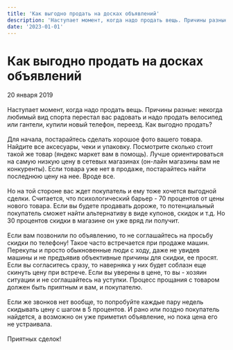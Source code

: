 ```yaml
---
title: 'Как выгодно продать на досках объявлений'
description: 'Наступает момент, когда надо продать вещь. Причины разные'
date: '2023-01-01'
---
```


# Как выгодно продать на досках объявлений

20 января 2019
\
\
Наступает момент, когда надо продать вещь. Причины разные: некогда любимый вид спорта перестал
вас радовать и надо продать велосипед или гантели, купили новый телефон, переезд. Как выгодно
продать?
\
\
Для начала, постарайтесь сделать хорошое фото вашего товара. Найдите все аксесуары, чеки и упаковку.
Посмотрите сколько стоит такой же товар (яндекс маркет вам в помощь). Лучше ориентироваться на самую
низкую цену в сетевых магазинах (он-лайн магазины вам не конкуренты). Если товара уже нет в продаже,
постарайтесь найти последнюю цену на нее. Вроде все.
\
\
Но на той стороне вас ждет покупатель и ему тоже хочется выгодной сделки. Считается, что
психологический барьер - 70 процентов от цены нового товара. Если вы будете продавать дороже, то
потенциальный покупатель сможет найти альтернативу в виде купонов, скидок и т.д. Но 30 процентов
скидки в магазине он уже вряд ли получит.
\
\
Если вам позвонили по объявлению, то не соглашайтесь на просьбу скидки по телефону! Такое часто
встречается при продаже машин. Перекупы и просто обыкновенные люди с ходу, даже не увидев машины
и не предъявив объективные причины для скидки, ее просят. Если вы согласитесь сразу, то наверняка у
них будет соблазн еще скинуть цену при встрече. Если вы уверены в цене, то вы - хозяин ситуации и не
соглашайтесь на уступки. Процесс прощания с товаром должен быть приятным и вам, и покупателю.
\
\
Если же звонков нет вообще, то попробуйте каждые пару недель скидывать цену с шагом в 5
процентов. И рано или поздно покупатель найдется, а возможно он уже приметил объявление, но пока
цена его не устраивала.
\
\
Приятных сделок!
